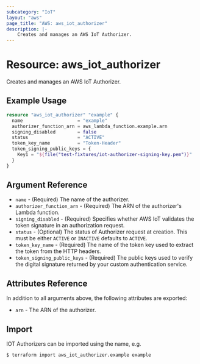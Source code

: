 ```yaml
---
subcategory: "IoT"
layout: "aws"
page_title: "AWS: aws_iot_authorizer"
description: |-
    Creates and manages an AWS IoT Authorizer.
---
```


# Resource: aws_iot_authorizer

Creates and manages an AWS IoT Authorizer.

## Example Usage

```terraform
resource "aws_iot_authorizer" "example" {
  name                    = "example"
  authorizer_function_arn = aws_lambda_function.example.arn
  signing_disabled        = false
  status                  = "ACTIVE"
  token_key_name          = "Token-Header"
  token_signing_public_keys = {
    Key1 = "${file("test-fixtures/iot-authorizer-signing-key.pem")}"
  }
}
```

## Argument Reference

* `name` - (Required) The name of the authorizer.
* `authorizer_function_arn` - (Required) The ARN of the authorizer's Lambda function.
* `signing_disabled` - (Required) Specifies whether AWS IoT validates the token signature in an authorization request.
* `status` - (Optional) The status of Authorizer request at creation. This must be either `ACTIVE` or `INACTIVE` defaults to `ACTIVE`.
* `token_key_name` - (Required) The name of the token key used to extract the token from the HTTP headers.
* `token_signing_public_keys` - (Required) The public keys used to verify the digital signature returned by your custom authentication service.

## Attributes Reference

In addition to all arguments above, the following attributes are exported:

* `arn` - The ARN of the authorizer.

## Import

IOT Authorizers can be imported using the name, e.g.

```
$ terraform import aws_iot_authorizer.example example
```

